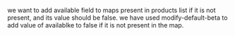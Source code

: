 we want to add available field to maps present in products list if it is not present, and its value should be false.
we have used modify-default-beta to add value of availablke to false if it is not present in the map.